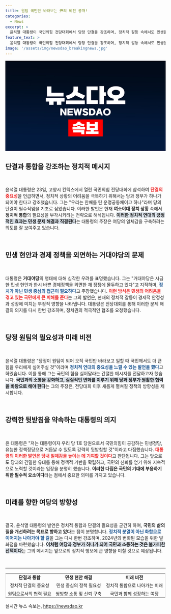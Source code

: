 ```yaml
---
title: 원팀 국민만 바라보는 尹의 비전 공개!
categories:
  - News
excerpt: >
  윤석열 대통령이 국민의힘 전당대회에서 당정 단결을 강조하며, 정치적 갈등 속에서도 민생을 먼저 생각하자고 호소했다. 그는 이 전당대회가 단결의 새 역사가 될 것이라며, 원팀 정신을 강조했다. 클릭하고 더 많은 이야기를 확인하세요!
feature_text: >
  윤석열 대통령이 국민의힘 전당대회에서 당정 단결을 강조하며, 정치적 갈등 속에서도 민생을 먼저 생각하자고 호소했다. 그는 이 전당대회가 단결의 새 역사가 될 것이라며, 원팀 정신을 강조했다. 클릭하고 더 많은 이야기를 확인하세요!
image: '/assets/img/newsdao_breakingnews.jpg'
---
```


<p><img src="/assets/img/newsdao_breakingnews.jpg" alt="ranknews 속보" /></p>

<h2 data-ke-size="size26">단결과 통합을 강조하는 정치적 메시지</h2>

<p data-ke-size="size16">&nbsp;</p>

<p>윤석열 대통령은 23일, 고양시 킨텍스에서 열린 국민의힘 전당대회에 참석하여 <b><span style="color: #ee2323;">단결의 중요성</span></b>을 언급하면서, 정치적 상황의 어려움을 극복하기 위해서는 당과 정부가 하나가 되어야 한다고 강조했습니다. 그는 "우리는 한배를 탄 운명공동체이고 하나"라며 당의 단결이 필수적임을 기조로 삼았습니다. 이러한 발언은 현재 <strong>여소야대 정치 상황</strong> 속에서 <strong>정치적 통합</strong>의 필요성을 부각시키려는 전략으로 해석됩니다. <b><span style="background-color: #21538527;">이러한 정치적 연대의 긍정적인 효과는 민생 문제 해결과 직결된다</span></b>는 대통령의 주장은 여당의 일체감을 구축하려는 의도를 잘 보여주고 있습니다.</p>

<p data-ke-size="size16">&nbsp;</p>

<h2 data-ke-size="size26">민생 현안과 경제 정책을 외면하는 거대야당의 문제</h2>

<p data-ke-size="size16">&nbsp;</p>

<p>대통령은 <strong>거대야당</strong>의 행태에 대해 심각한 우려를 표명했습니다. 그는 "거대야당은 시급한 민생 현안과 한시 바쁜 경제정책을 외면한 채 정쟁에 몰두하고 있다"고 지적하며, <b><span style="color: #1a5490;">정치가 아닌 민생 중심의 접근이 필요하다</span></b>고 주장했습니다. <b><span style="color: #ee2323;">이런 방식은 민생의 어려움을 겪고 있는 국민에게 큰 피해를 준다</span></b>는 그의 발언은, 현재의 정치적 갈등이 경제적 안정성과 성장에 미치는 부정적 영향을 나타냅니다. 대통령은 전당대회를 통해 이러한 문제 해결의 의지를 다시 한번 강조하며, 정치권의 적극적인 협조를 요청했습니다.</p>

<p data-ke-size="size16">&nbsp;</p>

<h2 data-ke-size="size26">당정 원팀의 필요성과 미래 비전</h2>

<p data-ke-size="size16">&nbsp;</p>

<p>윤석열 대통령은 "당정이 원팀이 되어 오직 국민만 바라보고 일할 때 국민께서도 더 큰 힘을 우리에게 실어주실 것"이라며 <b><span style="color: #1a5490;">정치적 연대의 중요성을 느낄 수 있는 발언을 했다</span></b>고 하였습니다. 이를 통해 그는 국민의 힘을 실어달라는 간절한 메시지를 전달하고자 했습니다. <b><span style="background-color: #21538527;">국민과의 소통을 강화하고, 실질적인 변화를 이루기 위해 당과 정부가 원활한 협력을 바탕으로 해야 한다</span></b>는 그의 주장은, 전당대회 이후 새롭게 펼쳐질 정책의 방향성을 제시합니다.</p>

<p data-ke-size="size16">&nbsp;</p>

<h2 data-ke-size="size26">강력한 뒷받침을 약속하는 대통령의 의지</h2>

<p data-ke-size="size16">&nbsp;</p>

<p>윤 대통령은 "저는 대통령이자 우리 당 1호 당원으로서 국민의힘이 공감하는 민생정당, 유능한 정책정당으로 거듭날 수 있도록 강력히 뒷받침할 것"이라고 다짐했습니다. <b><span style="color: #ee2323;">대통령의 이러한 발언은 당내 일체감을 높이는 데 기여할 것이다</span></b>고 판단됩니다. 그는 앞으로도 당과의 긴밀한 유대를 통해 정책적 기반을 확립하고, 국민의 신뢰를 얻기 위해 지속적으로 노력할 것이라는 입장을 분명히 했습니다. <strong>이러한 다짐은 국민의 기대에 부응하기 위한 필수적 요소이다</strong>라는 점에서 중요한 의미를 가지고 있습니다.</p>

<p data-ke-size="size16">&nbsp;</p>

<h2 data-ke-size="size26">미래를 향한 여당의 방향성</h2>

<p data-ke-size="size16">&nbsp;</p>

<p>결국, 윤석열 대통령의 발언은 정치적 통합과 단결의 필요성을 굳건히 하여, <strong>국민의 삶의 질을 개선하려는 목표로 향하고 있다</strong>는 점이 분명합니다. <b><span style="color: #1a5490;">정치적 분열이 아닌 화합으로 이어지는 나아가야 할 길</span></b>을 그는 다시 한번 강조하며, 2024년의 변화된 모습을 위한 발화점을 마련했습니다. <b><span style="background-color: #21538527;">이처럼 여당과 정부가 하나가 되어 국민과 소통하는 것은 불가피한 선택이다</span></b>는 그의 메시지는 앞으로의 정치적 행보에 큰 영향을 미칠 것으로 예상됩니다.</p>

<p data-ke-size="size16">&nbsp;</p>

<hr>

<table style="width:100%; border-collapse:collapse; border:1px solid #ddd;">

<tr>
<td style="text-align: center; height: 17px;"><b>단결과 통합</b></td>
<td style="text-align: center; height: 17px;"><b>민생 현안 해결</b></td>
<td style="text-align: center; height: 17px;"><b>미래 비전</b></td>
</tr>
<tr>
<td style="text-align: center; height: 17px;">정치적 단결의 중요성</td>
<td style="text-align: center; height: 17px;">민생 중심의 정책 필요성</td>
<td style="text-align: center; height: 17px;">정치적 통합으로 나아가는 미래</td>
</tr>
<tr>
<td style="text-align: center; height: 17px;">원팀으로서의 협력 필요</td>
<td style="text-align: center; height: 17px;">쌍방향 소통 및 신뢰 구축</td>
<td style="text-align: center; height: 17px;">국민과 함께 성장하는 여당</td>
</tr>

</table>

<p data-ke-size="size16"></p>
실시간 뉴스 속보는, <a href="https://newsdao.kr" rel="dofollow">https://newsdao.kr</a>


